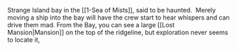 Strange Island bay in the [[1-Sea of Mists]], said to be haunted.  Merely moving a ship into the bay will have the crew start to hear whispers and can drive them mad.  From the Bay, you can see a large [[Lost Mansion|Mansion]] on the top of the ridgeline, but exploration never seems to locate it,